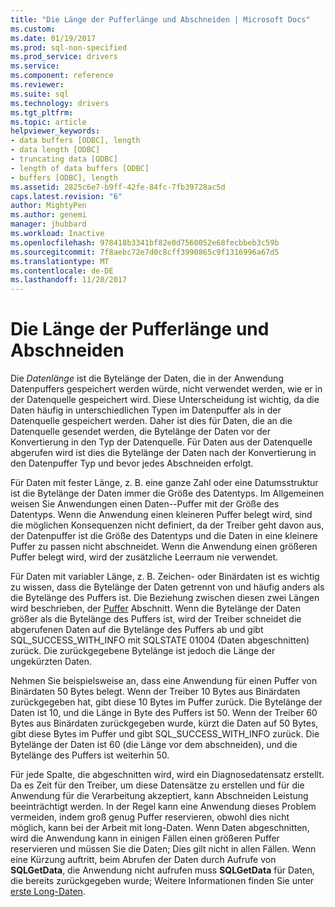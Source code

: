 ```yaml
---
title: "Die Länge der Pufferlänge und Abschneiden | Microsoft Docs"
ms.custom: 
ms.date: 01/19/2017
ms.prod: sql-non-specified
ms.prod_service: drivers
ms.service: 
ms.component: reference
ms.reviewer: 
ms.suite: sql
ms.technology: drivers
ms.tgt_pltfrm: 
ms.topic: article
helpviewer_keywords:
- data buffers [ODBC], length
- data length [ODBC]
- truncating data [ODBC]
- length of data buffers [ODBC]
- buffers [ODBC], length
ms.assetid: 2825c6e7-b9ff-42fe-84fc-7fb39728ac5d
caps.latest.revision: "6"
author: MightyPen
ms.author: genemi
manager: jhubbard
ms.workload: Inactive
ms.openlocfilehash: 978418b3341bf82e0d7560052e68fecbbeb3c59b
ms.sourcegitcommit: 7f8aebc72e7d0c8cff3990865c9f1316996a67d5
ms.translationtype: MT
ms.contentlocale: de-DE
ms.lasthandoff: 11/20/2017
---
```

# <a name="data-length-buffer-length-and-truncation"></a>Die Länge der Pufferlänge und Abschneiden
Die *Datenlänge* ist die Bytelänge der Daten, die in der Anwendung Datenpuffers gespeichert werden würde, nicht verwendet werden, wie er in der Datenquelle gespeichert wird. Diese Unterscheidung ist wichtig, da die Daten häufig in unterschiedlichen Typen im Datenpuffer als in der Datenquelle gespeichert werden. Daher ist dies für Daten, die an die Datenquelle gesendet werden, die Bytelänge der Daten vor der Konvertierung in den Typ der Datenquelle. Für Daten aus der Datenquelle abgerufen wird ist dies die Bytelänge der Daten nach der Konvertierung in den Datenpuffer Typ und bevor jedes Abschneiden erfolgt.  
  
 Für Daten mit fester Länge, z. B. eine ganze Zahl oder eine Datumsstruktur ist die Bytelänge der Daten immer die Größe des Datentyps. Im Allgemeinen weisen Sie Anwendungen einen Daten--Puffer mit der Größe des Datentyps. Wenn die Anwendung einen kleineren Puffer belegt wird, sind die möglichen Konsequenzen nicht definiert, da der Treiber geht davon aus, der Datenpuffer ist die Größe des Datentyps und die Daten in eine kleinere Puffer zu passen nicht abschneidet. Wenn die Anwendung einen größeren Puffer belegt wird, wird der zusätzliche Leerraum nie verwendet.  
  
 Für Daten mit variabler Länge, z. B. Zeichen- oder Binärdaten ist es wichtig zu wissen, dass die Bytelänge der Daten getrennt von und häufig anders als die Bytelänge des Puffers ist. Die Beziehung zwischen diesen zwei Längen wird beschrieben, der [Puffer](../../../odbc/reference/develop-app/buffers.md) Abschnitt. Wenn die Bytelänge der Daten größer als die Bytelänge des Puffers ist, wird der Treiber schneidet die abgerufenen Daten auf die Bytelänge des Puffers ab und gibt SQL_SUCCESS_WITH_INFO mit SQLSTATE 01004 (Daten abgeschnitten) zurück. Die zurückgegebene Bytelänge ist jedoch die Länge der ungekürzten Daten.  
  
 Nehmen Sie beispielsweise an, dass eine Anwendung für einen Puffer von Binärdaten 50 Bytes belegt. Wenn der Treiber 10 Bytes aus Binärdaten zurückgegeben hat, gibt diese 10 Bytes im Puffer zurück. Die Bytelänge der Daten ist 10, und die Länge in Byte des Puffers ist 50. Wenn der Treiber 60 Bytes aus Binärdaten zurückgegeben wurde, kürzt die Daten auf 50 Bytes, gibt diese Bytes im Puffer und gibt SQL_SUCCESS_WITH_INFO zurück. Die Bytelänge der Daten ist 60 (die Länge vor dem abschneiden), und die Bytelänge des Puffers ist weiterhin 50.  
  
 Für jede Spalte, die abgeschnitten wird, wird ein Diagnosedatensatz erstellt. Da es Zeit für den Treiber, um diese Datensätze zu erstellen und für die Anwendung für die Verarbeitung akzeptiert, kann Abschneiden Leistung beeinträchtigt werden. In der Regel kann eine Anwendung dieses Problem vermeiden, indem groß genug Puffer reservieren, obwohl dies nicht möglich, kann bei der Arbeit mit long-Daten. Wenn Daten abgeschnitten, wird die Anwendung kann in einigen Fällen einen größeren Puffer reservieren und müssen Sie die Daten; Dies gilt nicht in allen Fällen. Wenn eine Kürzung auftritt, beim Abrufen der Daten durch Aufrufe von **SQLGetData**, die Anwendung nicht aufrufen muss **SQLGetData** für Daten, die bereits zurückgegeben wurde; Weitere Informationen finden Sie unter [erste Long-Daten](../../../odbc/reference/develop-app/getting-long-data.md).
